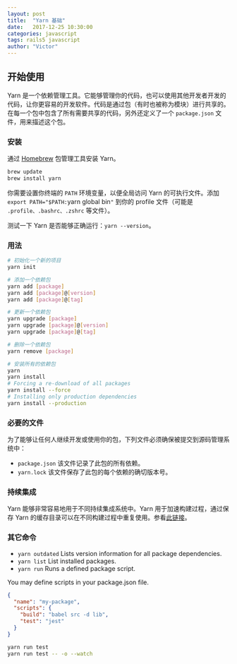 ```yaml
---
layout: post
title:  "Yarn 基础"
date:   2017-12-25 10:30:00
categories: javascript
tags: rails5 javascript
author: "Victor"
---
```


## 开始使用

Yarn 是一个依赖管理工具。它能够管理你的代码，也可以使用其他开发者开发的代码，让你更容易的开发软件。代码是通过包（有时也被称为模块）进行共享的。在每一个包中包含了所有需要共享的代码，另外还定义了一个 `package.json` 文件，用来描述这个包。

### 安装

通过 [Homebrew](https://brew.sh/) 包管理工具安装 Yarn。

```bash
brew update
brew install yarn
```

你需要设置你终端的 `PATH` 环境变量，以便全局访问 Yarn 的可执行文件。添加 `export PATH="$PATH:`yarn global bin`"` 到你的 profile 文件（可能是 `.profile、.bashrc、.zshrc` 等文件）。

测试一下 Yarn 是否能够正确运行：`yarn --version`。

### 用法

```bash
# 初始化一个新的项目
yarn init

# 添加一个依赖包
yarn add [package]
yarn add [package]@[version]
yarn add [package]@[tag]

# 更新一个依赖包
yarn upgrade [package]
yarn upgrade [package]@[version]
yarn upgrade [package]@[tag]

# 删除一个依赖包
yarn remove [package]

# 安装所有的依赖包
yarn
yarn install
# Forcing a re-download of all packages
yarn install --force
# Installing only production dependencies
yarn install --production
```

### 必要的文件

为了能够让任何人继续开发或使用你的包，下列文件必须确保被提交到源码管理系统中：

* `package.json` 该文件记录了此包的所有依赖。
* `yarn.lock` 该文件保存了此包的每个依赖的确切版本号。


### 持续集成

Yarn 能够非常容易地用于不同持续集成系统中。Yarn 用于加速构建过程，通过保存 Yarn 的缓存目录可以在不同构建过程中重复使用。参看[此链接](https://yarn.bootcss.com/docs/install-ci.html#semaphore-tab)。

### 其它命令

* `yarn outdated` Lists version information for all package dependencies.
* `yarn list` List installed packages.
* `yarn run` Runs a defined package script.

You may define scripts in your package.json file.

```json
{
  "name": "my-package",
  "scripts": {
    "build": "babel src -d lib",
    "test": "jest"
  }
}
```

```bash
yarn run test
yarn run test -- -o --watch
```
